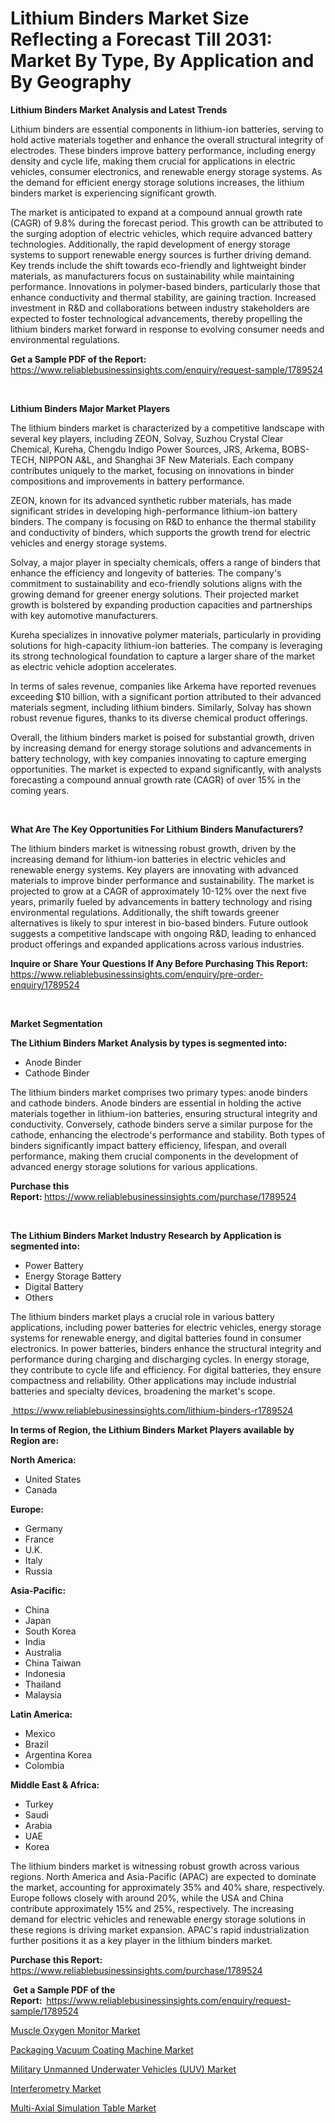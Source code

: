 <p><h1>Lithium Binders Market Size Reflecting a Forecast Till 2031: Market By Type, By Application and By Geography</h1></p><p><strong>Lithium Binders Market Analysis and Latest Trends</strong></p>
<p><p>Lithium binders are essential components in lithium-ion batteries, serving to hold active materials together and enhance the overall structural integrity of electrodes. These binders improve battery performance, including energy density and cycle life, making them crucial for applications in electric vehicles, consumer electronics, and renewable energy storage systems. As the demand for efficient energy storage solutions increases, the lithium binders market is experiencing significant growth.</p><p>The market is anticipated to expand at a compound annual growth rate (CAGR) of 9.8% during the forecast period. This growth can be attributed to the surging adoption of electric vehicles, which require advanced battery technologies. Additionally, the rapid development of energy storage systems to support renewable energy sources is further driving demand. Key trends include the shift towards eco-friendly and lightweight binder materials, as manufacturers focus on sustainability while maintaining performance. Innovations in polymer-based binders, particularly those that enhance conductivity and thermal stability, are gaining traction. Increased investment in R&D and collaborations between industry stakeholders are expected to foster technological advancements, thereby propelling the lithium binders market forward in response to evolving consumer needs and environmental regulations.</p></p>
<p><strong>Get a Sample PDF of the Report:&nbsp;</strong> <a href="https://www.reliablebusinessinsights.com/enquiry/request-sample/1789524?utm_campaign=1509&utm_medium=2&utm_source=Github&utm_content=ia&utm_term=13102024&utm_id=lithium-binders">https://www.reliablebusinessinsights.com/enquiry/request-sample/1789524</a></p>
<p>&nbsp;</p>
<p><strong>Lithium Binders Major Market Players</strong></p>
<p><p>The lithium binders market is characterized by a competitive landscape with several key players, including ZEON, Solvay, Suzhou Crystal Clear Chemical, Kureha, Chengdu Indigo Power Sources, JRS, Arkema, BOBS-TECH, NIPPON A&L, and Shanghai 3F New Materials. Each company contributes uniquely to the market, focusing on innovations in binder compositions and improvements in battery performance.</p><p>ZEON, known for its advanced synthetic rubber materials, has made significant strides in developing high-performance lithium-ion battery binders. The company is focusing on R&D to enhance the thermal stability and conductivity of binders, which supports the growth trend for electric vehicles and energy storage systems.</p><p>Solvay, a major player in specialty chemicals, offers a range of binders that enhance the efficiency and longevity of batteries. The company's commitment to sustainability and eco-friendly solutions aligns with the growing demand for greener energy solutions. Their projected market growth is bolstered by expanding production capacities and partnerships with key automotive manufacturers.</p><p>Kureha specializes in innovative polymer materials, particularly in providing solutions for high-capacity lithium-ion batteries. The company is leveraging its strong technological foundation to capture a larger share of the market as electric vehicle adoption accelerates.</p><p>In terms of sales revenue, companies like Arkema have reported revenues exceeding $10 billion, with a significant portion attributed to their advanced materials segment, including lithium binders. Similarly, Solvay has shown robust revenue figures, thanks to its diverse chemical product offerings.</p><p>Overall, the lithium binders market is poised for substantial growth, driven by increasing demand for energy storage solutions and advancements in battery technology, with key companies innovating to capture emerging opportunities. The market is expected to expand significantly, with analysts forecasting a compound annual growth rate (CAGR) of over 15% in the coming years.</p></p>
<p>&nbsp;</p>
<p><strong>What Are The Key Opportunities For Lithium Binders Manufacturers?</strong></p>
<p><p>The lithium binders market is witnessing robust growth, driven by the increasing demand for lithium-ion batteries in electric vehicles and renewable energy systems. Key players are innovating with advanced materials to improve binder performance and sustainability. The market is projected to grow at a CAGR of approximately 10-12% over the next five years, primarily fueled by advancements in battery technology and rising environmental regulations. Additionally, the shift towards greener alternatives is likely to spur interest in bio-based binders. Future outlook suggests a competitive landscape with ongoing R&D, leading to enhanced product offerings and expanded applications across various industries.</p></p>
<p><strong>Inquire or Share Your Questions If Any Before Purchasing This Report:</strong> <a href="https://www.reliablebusinessinsights.com/enquiry/pre-order-enquiry/1789524?utm_campaign=1509&utm_medium=2&utm_source=Github&utm_content=ia&utm_term=13102024&utm_id=lithium-binders">https://www.reliablebusinessinsights.com/enquiry/pre-order-enquiry/1789524</a></p>
<p>&nbsp;</p>
<p><strong>Market Segmentation</strong></p>
<p><strong>The Lithium Binders Market Analysis by types is segmented into:</strong></p>
<p><ul><li>Anode Binder</li><li>Cathode Binder</li></ul></p>
<p><p>The lithium binders market comprises two primary types: anode binders and cathode binders. Anode binders are essential in holding the active materials together in lithium-ion batteries, ensuring structural integrity and conductivity. Conversely, cathode binders serve a similar purpose for the cathode, enhancing the electrode's performance and stability. Both types of binders significantly impact battery efficiency, lifespan, and overall performance, making them crucial components in the development of advanced energy storage solutions for various applications.</p></p>
<p><strong>Purchase this Report:&nbsp;</strong><a href="https://www.reliablebusinessinsights.com/purchase/1789524?utm_campaign=1509&utm_medium=2&utm_source=Github&utm_content=ia&utm_term=13102024&utm_id=lithium-binders">https://www.reliablebusinessinsights.com/purchase/1789524</a></p>
<p>&nbsp;</p>
<p><strong>The Lithium Binders Market Industry Research by Application is segmented into:</strong></p>
<p><ul><li>Power Battery</li><li>Energy Storage Battery</li><li>Digital Battery</li><li>Others</li></ul></p>
<p><p>The lithium binders market plays a crucial role in various battery applications, including power batteries for electric vehicles, energy storage systems for renewable energy, and digital batteries found in consumer electronics. In power batteries, binders enhance the structural integrity and performance during charging and discharging cycles. In energy storage, they contribute to cycle life and efficiency. For digital batteries, they ensure compactness and reliability. Other applications may include industrial batteries and specialty devices, broadening the market's scope.</p></p>
<p><a href="https://www.reliablebusinessinsights.com/lithium-binders-r1789524?utm_campaign=1509&utm_medium=2&utm_source=Github&utm_content=ia&utm_term=13102024&utm_id=lithium-binders">&nbsp;https://www.reliablebusinessinsights.com/lithium-binders-r1789524</a></p>
<p><strong>In terms of Region, the Lithium Binders Market Players available by Region are:</strong></p>
<p>
    <p> <strong> North America: </strong>
        <ul>
            <li>United States</li>
            <li>Canada</li>
        </ul>
        </p> 
    <p> <strong> Europe: </strong>
        <ul>
            <li>Germany</li>
            <li>France</li>
            <li>U.K.</li>
            <li>Italy</li>
            <li>Russia</li>
        </ul>
        </p> 
    <p> <strong> Asia-Pacific: </strong>
        <ul>
            <li>China</li>
            <li>Japan</li>
            <li>South Korea</li>
            <li>India</li>
            <li>Australia</li>
            <li>China Taiwan</li>
            <li>Indonesia</li>
            <li>Thailand</li>
            <li>Malaysia</li>
        </ul>
        </p> 
    <p> <strong> Latin America: </strong>
        <ul>
            <li>Mexico</li>
            <li>Brazil</li>
            <li>Argentina Korea</li>
            <li>Colombia</li>
        </ul>
        </p> 
    <p> <strong> Middle East & Africa: </strong>
        <ul>
            <li>Turkey</li>
            <li>Saudi</li>
            <li>Arabia</li>
            <li>UAE</li>
            <li>Korea</li>
        </ul>
    </p>
    </p>
<p><p>The lithium binders market is witnessing robust growth across various regions. North America and Asia-Pacific (APAC) are expected to dominate the market, accounting for approximately 35% and 40% share, respectively. Europe follows closely with around 20%, while the USA and China contribute approximately 15% and 25%, respectively. The increasing demand for electric vehicles and renewable energy storage solutions in these regions is driving market expansion. APAC's rapid industrialization further positions it as a key player in the lithium binders market.</p></p>
<p><strong>Purchase this Report: </strong><a href="https://www.reliablebusinessinsights.com/purchase/1789524?utm_campaign=1509&utm_medium=2&utm_source=Github&utm_content=ia&utm_term=13102024&utm_id=lithium-binders">https://www.reliablebusinessinsights.com/purchase/1789524</a></p>
<p>&nbsp;<strong>Get a Sample PDF of the Report:&nbsp;&nbsp;</strong><a href="https://www.reliablebusinessinsights.com/enquiry/request-sample/1789524?utm_campaign=1509&utm_medium=2&utm_source=Github&utm_content=ia&utm_term=13102024&utm_id=lithium-binders">https://www.reliablebusinessinsights.com/enquiry/request-sample/1789524</a></p>
<p><strong></strong></p>
<p><p><a href="https://www.linkedin.com/pulse/top-trends-transforming-muscle-oxygen-monitor-market-2024-ohnpc?utm_campaign=1509&utm_medium=2&utm_source=Github&utm_content=ia&utm_term=13102024&utm_id=lithium-binders">Muscle Oxygen Monitor Market</a></p><p><a href="https://www.linkedin.com/pulse/comprehensive-analysis-global-packaging-vacuum-coating-machine-frcrc?utm_campaign=1509&utm_medium=2&utm_source=Github&utm_content=ia&utm_term=13102024&utm_id=lithium-binders">Packaging Vacuum Coating Machine Market</a></p><p><a href="https://www.linkedin.com/pulse/regional-adaptations-global-military-unmanned-underwater-ggf2e?utm_campaign=1509&utm_medium=2&utm_source=Github&utm_content=ia&utm_term=13102024&utm_id=lithium-binders">Military Unmanned Underwater Vehicles (UUV) Market</a></p><p><a href="https://www.linkedin.com/pulse/interferometry-market-shifts-strategic-analysis-2024-2031-bkn9e?utm_campaign=1509&utm_medium=2&utm_source=Github&utm_content=ia&utm_term=13102024&utm_id=lithium-binders">Interferometry Market</a></p><p><a href="https://www.linkedin.com/pulse/multi-axial-simulation-table-market-overview-global-trends-7tskc?utm_campaign=1509&utm_medium=2&utm_source=Github&utm_content=ia&utm_term=13102024&utm_id=lithium-binders">Multi-Axial Simulation Table Market</a></p></p>